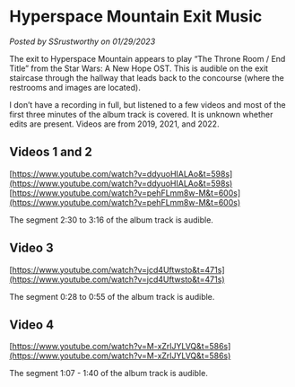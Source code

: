 # Hyperspace Mountain Exit Music

*Posted by SSrustworthy on 01/29/2023*

The exit to Hyperspace Mountain appears to play “The Throne Room / End Title” from the Star Wars: A New Hope OST. This is audible on the exit staircase through the hallway that leads back to the concourse (where the restrooms and images are located).

I don’t have a recording in full, but listened to a few videos and most of the first three minutes of the album track is covered. It is unknown whether edits are present. Videos are from 2019, 2021, and 2022.

## Videos 1 and 2

[https://www.youtube.com/watch?v=ddyuoHIALAo&t=598s](https://www.youtube.com/watch?v=ddyuoHIALAo&t=598s)
[https://www.youtube.com/watch?v=pehFLmm8w-M&t=600s](https://www.youtube.com/watch?v=pehFLmm8w-M&t=600s)

The segment 2:30 to 3:16 of the album track is audible.

## Video 3

[https://www.youtube.com/watch?v=jcd4Uftwsto&t=471s](https://www.youtube.com/watch?v=jcd4Uftwsto&t=471s)

The segment 0:28 to 0:55 of the album track is audible.

## Video 4

[https://www.youtube.com/watch?v=M-xZrlJYLVQ&t=586s](https://www.youtube.com/watch?v=M-xZrlJYLVQ&t=586s)

The segment 1:07 - 1:40 of the album track is audible.